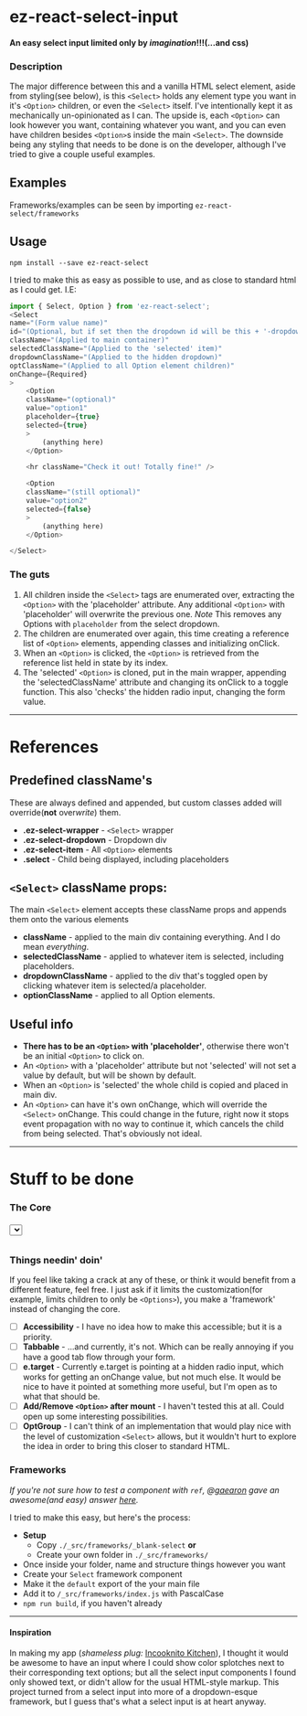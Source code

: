 # ez-react-select-input
#### An easy select input limited only by *imagination*!!!(...and css)

### Description
The major difference between this and a vanilla HTML select element, aside from styling(see below), is this `<Select>` holds any element type you want in it's `<Option>` children, or even the `<Select>` itself. I've intentionally kept it as mechanically un-opinionated as I can. 
The upside is, each `<Option>` can look however you want, containing whatever you want, and you can even have children besides `<Option>`s inside the main `<Select>`.
The downside being any styling that needs to be done is on the developer, although I've tried to give a couple useful examples. 

## Examples
Frameworks/examples can be seen by importing `ez-react-select/frameworks`

## Usage
`npm install --save ez-react-select`

I tried to make this as easy as possible to use, and as close to standard html as I could get. I.E:
```javascript
import { Select, Option } from 'ez-react-select';
<Select
name="(Form value name)"
id="(Optional, but if set then the dropdown id will be this + '-dropdown')"
className="(Applied to main container)"
selectedClassName="(Applied to the 'selected' item)"
dropdownClassName="(Applied to the hidden dropdown)"
optClassName="(Applied to all Option element children)"
onChange={Required}
>
    <Option
    className="(optional)"
    value="option1"
    placeholder={true}
    selected={true}
    >
        (anything here)
    </Option>

    <hr className="Check it out! Totally fine!" />

    <Option
    className="(still optional)"
    value="option2"
    selected={false}
    >
        (anything here)
    </Option>

</Select>
```

### The guts
1. All children inside the `<Select>` tags are enumerated over, extracting the `<Option>` with the 'placeholder' attribute. Any additional `<Option>` with 'placeholder' will overwrite the previous one. *Note* This removes any Options with `placeholder` from the select dropdown.
2. The children are enumerated over again, this time creating a reference list of `<Option>` elements, appending classes and initializing onClick. 
3. When an `<Option>` is clicked, the `<Option>` is retrieved from the reference list held in state by its index. 
4. The 'selected' `<Option>` is cloned, put in the main wrapper, appending the 'selectedClassName' attribute and changing its onClick to a toggle function. This also 'checks' the hidden radio input, changing the form value.

--- 

# References
## Predefined className's
These are always defined and appended, but custom classes added will override(**not** over*write*) them.
* **.ez-select-wrapper** - `<Select>` wrapper
* **.ez-select-dropdown** - Dropdown div
* **.ez-select-item** - All `<Option>` elements
* **.select** - Child being displayed, including placeholders

## `<Select>` className props: 
The main `<Select>` element accepts these className props and appends them onto the various elements
* **className** - applied to the main div containing everything. And I do mean *everything*. 
* **selectedClassName** - applied to whatever item is selected, including placeholders.
* **dropdownClassName** - applied to the div that's toggled open by clicking whatever item is selected/a placeholder.
* **optionClassName** - applied to all Option elements.

## Useful info
- **There has to be an `<Option>` with 'placeholder'**, otherwise there won't be an initial `<Option>` to click on. 
- An `<Option>` with a 'placeholder' attribute but not 'selected' will not set a value by default, but will be shown by default.
- When an `<Option>` is 'selected' the whole child is copied and placed in main div.
- An `<Option>` can have it's own onChange, which will override the `<Select>` onChange. This could change in the future, right now it stops event propagation with no way to continue it, which cancels the child from being selected. That's obviously not ideal.

---

# Stuff to be done
### The Core
###### <Select>, <SelectDropdown>, <Option>

### **Things needin' doin'**
If you feel like taking a crack at any of these, or think it would benefit from a different feature, feel free. 
I just ask if it limits the customization(for example, limits children to only be `<Options>`), you make a 'framework' instead of changing the core.
* [ ] **Accessibility** - I have no idea how to make this accessible; but it is a priority.
* [ ] **Tabbable** - ...and currently, it's not. Which can be really annoying if you have a good tab flow through your form.
* [ ] **e.target** - Currently e.target is pointing at a hidden radio input, which works for getting an onChange value, but not much else. It would be nice to have it pointed at something more useful, but I'm open as to what that should be.
* [ ] **Add/Remove `<Option>` after mount** - I haven't tested this at all. Could open up some interesting possibilities.
* [ ] **OptGroup** - I can't think of an implementation that would play nice with the level of customization `<Select>` allows, but it wouldn't hurt to explore the idea in order to bring this closer to standard HTML.

### Frameworks
*If you're not sure how to test a component with  `ref`, @[gaearon](https://github.com/gaearon) gave an awesome(and easy) answer [here](https://stackoverflow.com/questions/31169760/how-to-avoid-react-loading-twice-with-webpack-when-developing).*

I tried to make this easy, but here's the process:
* **Setup**
  * Copy `./_src/frameworks/_blank-select` **or**
  * Create your own folder in `./_src/frameworks/`
* Once inside your folder, name and structure things however you want
* Create your `Select` framework component
* Make it the `default` export of the your main file
* Add it to `/_src/frameworks/index.js` with PascalCase
* `npm run build`, if you haven't already

---

#### Inspiration
In making my app (*shameless plug:* [Incooknito Kitchen](https://incooknito-kitchen.herokuapp.com)), I thought it would be awesome to have an input where I could show color splotches next to their corresponding text options; but all the select input components I found only showed text, or didn't allow for the usual HTML-style markup.
This project turned from a select input into more of a dropdown-esque framework, but I guess that's what a select input is at heart anyway.
